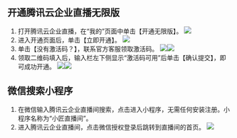 ## 开通腾讯云企业直播无限版
1. 打开腾讯云企业直播，在“我的”页面中单击【开通无限版】。
![](https://main.qcloudimg.com/raw/c85860c5cbefb464d8c6c388f425033e.jpg)
2. 进入开通页面后，单击【立即开通】。
 ![](https://main.qcloudimg.com/raw/c01a92010ee17d12eb4e489ce4141897.png)
3. 单击【没有激活码？】，联系官方客服领取激活码。
![](https://main.qcloudimg.com/raw/2e557688b51c20974c20cee5e1e4691b.jpg)![](https://main.qcloudimg.com/raw/fdb162c29ec5f0ba9fda57cec73c281b.jpg)
4. 领取二维码填入后，输入栏左下侧显示“激活码可用”后单击【确认提交】，即可成功开通。
![](https://main.qcloudimg.com/raw/abe156f3dce5fb375d5d7c1131e43ba7.jpg)![](https://main.qcloudimg.com/raw/4cd946fe00df6f4ad71c341408cdca7b.jpg)
    
## 微信搜索小程序
1. 在微信输入腾讯云企业直播间搜索，点击进入小程序，无需任何安装注册。小程序名称为“小匠直播间”。
2. 进入腾讯云企业直播间，点击微信授权登录后跳转到直播间的首页。
![](https://main.qcloudimg.com/raw/28dfb9eff8c249e00e75f8854ea2b03c.png)          
